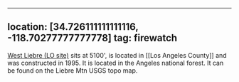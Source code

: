 
---
location: [34.726111111111116, -118.70277777777778]
tag: firewatch
---

[West Liebre (LO site)](http://www.peakbagging.com/CALookoutPhotos/WestLiebre.html) sits at 5100', is located in [[Los Angeles County]] and was constructed in 1995. It is located in the Angeles national forest. It can be found on the Liebre Mtn USGS topo map.
